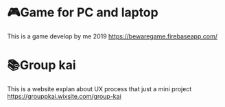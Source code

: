 # 🎮Game for PC and laptop
This is a game develop by me 2019
https://bewaregame.firebaseapp.com/

# 📚Group kai 
This is a website explan about UX process that just a mini project
https://grouppkai.wixsite.com/group-kai

